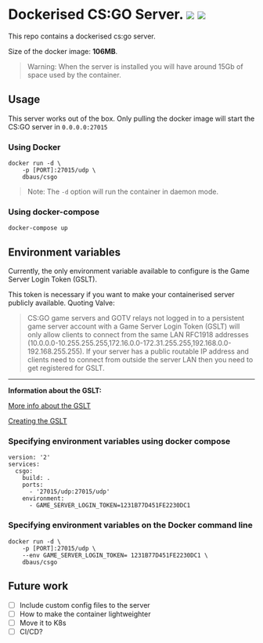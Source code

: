 # Dockerised CS:GO Server. ![](https://img.shields.io/badge/Status-Work%20In%20Progress-yellow.svg)   ![](https://img.shields.io/badge/Tested-Manually-brightgreen.svg)

This repo contains a dockerised cs:go server.

Size of the docker image: **106MB**.

>Warning: When the server is installed you will have around 15Gb of space used by the container. 

## Usage

This server works out of the box. Only pulling the docker image will start the CS:GO server in `0.0.0.0:27015`

### Using Docker
```
docker run -d \
    -p [PORT]:27015/udp \
    dbaus/csgo
```
> Note: The `-d` option will run the container in daemon mode.

### Using docker-compose

```
docker-compose up 
```

## Environment variables

Currently, the only environment variable available to configure is the Game Server Login Token (GSLT). 

This token is necessary if you want to make your containerised server publicly available. Quoting Valve:

> CS:GO game servers and GOTV relays not logged in to a persistent game server account with a Game Server Login Token (GSLT) will only allow clients to connect from the same LAN RFC1918 addresses (10.0.0.0-10.255.255.255,172.16.0.0-172.31.255.255,192.168.0.0-192.168.255.255). If your server has a public routable IP address and clients need to connect from outside the server LAN then you need to get registered for GSLT.

****
**Information about the GSLT:**

[More info about the GSLT](https://developer.valvesoftware.com/wiki/Counter-Strike:_Global_Offensive_Dedicated_Servers#Registering_Game_Server_Login_Token)

[Creating the GSLT](http://steamcommunity.com/dev/managegameservers)

### Specifying environment variables using docker compose

```
version: '2'
services:
  csgo:
    build: .
    ports:
      - '27015/udp:27015/udp'
    environment:
      - GAME_SERVER_LOGIN_TOKEN=1231B77D451FE2230DC1
```
### Specifying environment variables on the Docker command line

```
docker run -d \
    -p [PORT]:27015/udp \
    --env GAME_SERVER_LOGIN_TOKEN= 1231B77D451FE2230DC1 \
    dbaus/csgo
```


## Future work
- [ ] Include custom config files to the server
- [ ] How to make the container lightweighter
- [ ] Move it to K8s
- [ ] CI/CD?

